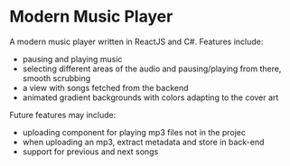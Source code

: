 # Modern Music Player

A modern music player written in ReactJS and C#. Features include:
- pausing and playing music
- selecting different areas of the audio and pausing/playing from there, smooth scrubbing
- a view with songs fetched from the backend
- animated gradient backgrounds with colors adapting to the cover art

Future features may include:
- uploading component for playing mp3 files not in the projec
- when uploading an mp3, extract metadata and store in back-end
- support for previous and next songs
